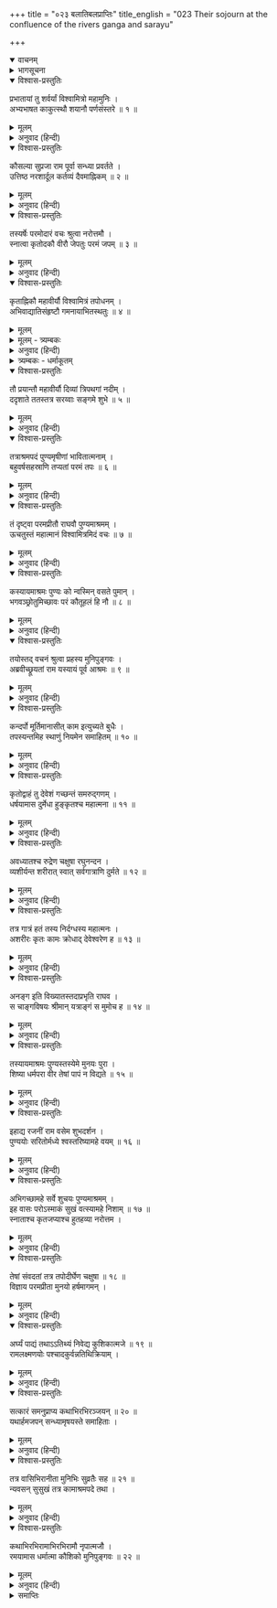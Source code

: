+++
title = "०२३ बलातिबलप्राप्तिः"
title_english = "023 Their sojourn at the confluence of the rivers ganga and sarayu"

+++
<details open><summary>वाचनम्</summary>
<div caption="श्रीराम-हरिसीताराममूर्ति-घनपाठिभ्यां वचनम्" class="audioEmbed" src="https://archive.org/download/Ramayana-recitation-Sriram-harisItArAmamUrti-Ghanapaati-v2/Kanda_1/Kanda_1_BK-023-Balaathi_balaa_Prapthihi.mp3"></div>
</details>

<details><summary>भागसूचना</summary>

23. विश्वामित्रसहित श्रीराम और लक्ष्मणका सरयू-गंगासंगमके समीप पुण्य आश्रममें रातको ठहरना
</details>

<details open><summary>विश्वास-प्रस्तुतिः</summary>

प्रभातायां तु शर्वर्यां विश्वामित्रो महामुनिः ।  
अभ्यभाषत काकुत्स्थौ शयानौ पर्णसंस्तरे ॥ १ ॥
</details>

<details><summary>मूलम्</summary>

प्रभातायां तु शर्वर्यां विश्वामित्रो महामुनिः ।  
अभ्यभाषत काकुत्स्थौ शयानौ पर्णसंस्तरे ॥ १ ॥
</details>

<details><summary>अनुवाद (हिन्दी)</summary>

जब रात बीती और प्रभात हुआ, तब महामुनि विश्वामित्रने तिनकों और पत्तोंके बिछौनेपर सोये हुए उन दोनों ककुत्स्थवंशी राजकुमारोंसे कहा— ॥ १ ॥
</details>

<details open><summary>विश्वास-प्रस्तुतिः</summary>

कौसल्या सुप्रजा राम पूर्वा सन्ध्या प्रवर्तते ।  
उत्तिष्ठ नरशार्दूल कर्तव्यं दैवमाह्निकम् ॥ २ ॥
</details>

<details><summary>मूलम्</summary>

कौसल्या सुप्रजा राम पूर्वा सन्ध्या प्रवर्तते ।  
उत्तिष्ठ नरशार्दूल कर्तव्यं दैवमाह्निकम् ॥ २ ॥
</details>

<details><summary>अनुवाद (हिन्दी)</summary>

‘नरश्रेष्ठ राम! तुम्हारे-जैसे पुत्रको पाकर महारानी कौसल्या सुपुत्रजननी कही जाती हैं । यह देखो, प्रातःकालकी संध्याका समय हो रहा है; उठो और प्रतिदिन किये जानेवाले देवसम्बन्धी कार्योंको पूर्ण करो’ ॥ २ ॥
</details>

<details open><summary>विश्वास-प्रस्तुतिः</summary>

तस्यर्षेः परमोदारं वचः श्रुत्वा नरोत्तमौ ।  
स्नात्वा कृतोदकौ वीरौ जेपतुः परमं जपम् ॥ ३ ॥
</details>

<details><summary>मूलम्</summary>

तस्यर्षेः परमोदारं वचः श्रुत्वा नरोत्तमौ ।  
स्नात्वा कृतोदकौ वीरौ जेपतुः परमं जपम् ॥ ३ ॥
</details>

<details><summary>अनुवाद (हिन्दी)</summary>

महर्षिका यह परम उदार वचन सुनकर उन दोनों नरश्रेष्ठ वीरोंने स्नान करके देवताओंका तर्पण किया और फिर वे परम उत्तम जपनीय मन्त्र गायत्रीका जप करने लगे ॥ ३ ॥
</details>

<details open><summary>विश्वास-प्रस्तुतिः</summary>

कृताह्निकौ महावीर्यौ विश्वामित्रं तपोधनम् ।  
अभिवाद्यातिसंहृष्टौ गमनायाभितस्थतुः ॥ ४ ॥
</details>

<details><summary>मूलम्</summary>

कृताह्निकौ महावीर्यौ विश्वामित्रं तपोधनम् ।  
अभिवाद्यातिसंहृष्टौ गमनायाभितस्थतुः ॥ ४ ॥
</details>

<details><summary>मूलम् - त्र्यम्बकः</summary>

कृताह्निकौ महा-वीर्यौ विश्वामित्रं तपोधनम् ।  
> अभिवाद्याभिसंहृष्टौ गमनायोपतस्थतुः ॥
</details>

<details><summary>अनुवाद (हिन्दी)</summary>

नित्यकर्म समाप्त करके महापराक्रमी श्रीराम और लक्ष्मण अत्यन्त प्रसन्न हो तपोधन विश्वामित्रको प्रणाम करके वहाँसे आगे जानेको उद्यत हो गये ॥ ४ ॥
</details>

<details><summary>त्र्यम्बकः - धर्माकूतम्</summary>

अनेन प्रातरुत्थान-ध्यान-वन्दनादि कृत्वा गुर्वभिवादनं कर्तव्यम् इति सूचितम् । तथा च मनुः — 

> अभिवादन-शीलस्य नित्यं वृद्धोपसेविनः ।  
> चत्वारि तस्य वर्धन्ते ह्यायुः प्रज्ञा यशो बलम् । 

कामन्दके ऽपि — 

> वर्धयन्न् इह धर्मार्थौ सेवितौ सद्भिरादरात् ।  
> निगृहीतेन्द्रिय-ग्रामः कुर्वीत गुरु-सेवनम् । 

इति । ततो राघवौ गङ्गा-सरयू-संगमे ऋष्याश्रमं दृष्ट्वा विश्वामित्रं पप्रच्छतुः । स च —

> तयोस् तद्-वचनं श्रुत्वा प्रहस्य मुनि-पुंगवः ।  
> अब्रवीच् छ्रूयतां राम यस्यायं पूर्व आश्रमः ॥  

> कंदर्पो मूर्तिमान् आसीत् काम इत्य् उच्यते बुधैः ।  
> तपस्यन्तम् इह स्थाणुं नियमेन समाहितम् ॥  

> कृतोद्वाहं तु देवेशं गच्छन्तं स-मरुद्-गणम् ।  
> धर्षयामास दुर्मेधा हुंकृतश् च महात्मना ॥  

> दग्धश् चाभूद् धि रुद्रेण चक्षुषा रघुनन्दन ।  
> व्यशीर्यन्त शरीरात् स्वात् सर्व-गात्राणि दुर्मतेः ॥  

> अनङ्ग इति विख्यातस् तदा-प्रभृति राघव ।  
> स चाङ्ग-विषयः श्रीमान् यत्राङ्गं स मुमोच ह ॥  

> तस्यायम् आश्रमः पुण्यः । 

इत्य्-अनेन महा-पुरुष-द्रोहिणो दुर्बलस्य स्वरूप-नाशो ऽपि भवति महा-पुरुष-द्रोहः सर्वथा न कर्तव्य इति सूचितम् ॥

> तत्रत्य ऋषिभिः पूजिताः 
> न्यवसन् सुसुखं तत्र स्थाण्व्-आश्रम-पदे तदा ।

चतुर्विंशे — ततः प्रभाते तद्-आश्रम-वासि-मुनि-जनाहृत-नावा सरयूं तरन् रामः सरिन्-मध्ये तुमुल-जल-घोषं श्रुत्वा किम् इदम् इति पप्रच्छ । स च,

> कथयामास धर्मात्मा तस्य शब्दस्य निश्चयम् ।  
> कैलास-शिखरे राम मनसा निर्मितं सरः ।  
> ब्रह्मणा नर-शार्दूल तेनेदं मानसं सरः ॥  

> तस्मात् सुस्राव सरसः सायोध्याम् उपगूहते ।  
> सरः-प्रवृत्ता सरयूः पुण्या ब्रह्म-सरश्-च्युता ॥  

> तस्यायम् अतुलः शब्दो जाह्नवीम् अभिवर्तते ।  
> वारि-संक्षोभजो राम प्रणामं नियतः कुरु ॥  

> ताभ्यां तु तावुभौ कृत्वा प्रणाममति-धार्मिकौ ।  
> तीरं दक्षिणम् आसाद्य जग्मतुर् लघु-विक्रमौ ॥

अनेन पुण्य-तीर्थे दर्शन-समनन्तरम् एव वन्दनादि-पूजा कर्तव्येति सूचितम् ॥
</details>

<details open><summary>विश्वास-प्रस्तुतिः</summary>

तौ प्रयान्तौ महावीर्यौ दिव्यां त्रिपथगां नदीम् ।  
ददृशाते ततस्तत्र सरय्वाः सङ्गमे शुभे ॥ ५ ॥
</details>

<details><summary>मूलम्</summary>

तौ प्रयान्तौ महावीर्यौ दिव्यां त्रिपथगां नदीम् ।  
ददृशाते ततस्तत्र सरय्वाः सङ्गमे शुभे ॥ ५ ॥
</details>

<details><summary>अनुवाद (हिन्दी)</summary>

जाते-जाते उन महाबली राजकुमारोंने गंगा और सरयूके शुभ संगमपर पहुँचकर वहाँ दिव्य त्रिपथगा नदी गंगाजीका दर्शन किया ॥ ५ ॥
</details>

<details open><summary>विश्वास-प्रस्तुतिः</summary>

तत्राश्रमपदं पुण्यमृषीणां भावितात्मनाम् ।  
बहुवर्षसहस्राणि तप्यतां परमं तपः ॥ ६ ॥
</details>

<details><summary>मूलम्</summary>

तत्राश्रमपदं पुण्यमृषीणां भावितात्मनाम् ।  
बहुवर्षसहस्राणि तप्यतां परमं तपः ॥ ६ ॥
</details>

<details><summary>अनुवाद (हिन्दी)</summary>

संगमके पास ही शुद्ध अन्तःकरणवाले महर्षियोंका एक पवित्र आश्रम था, जहाँ वे कई हजार वर्षोंसे तीव्र तपस्या करते थे ॥ ६ ॥
</details>

<details open><summary>विश्वास-प्रस्तुतिः</summary>

तं दृष्ट्वा परमप्रीतौ राघवौ पुण्यमाश्रमम् ।  
ऊचतुस्तं महात्मानं विश्वामित्रमिदं वचः ॥ ७ ॥
</details>

<details><summary>मूलम्</summary>

तं दृष्ट्वा परमप्रीतौ राघवौ पुण्यमाश्रमम् ।  
ऊचतुस्तं महात्मानं विश्वामित्रमिदं वचः ॥ ७ ॥
</details>

<details><summary>अनुवाद (हिन्दी)</summary>

उस पवित्र आश्रमको देखकर रघुकुलरत्न श्रीराम और लक्ष्मण बड़े प्रसन्न हुए । उन्होंने महात्मा विश्वामित्रसे यह बात कही— ॥ ७ ॥
</details>

<details open><summary>विश्वास-प्रस्तुतिः</summary>

कस्यायमाश्रमः पुण्यः को न्वस्मिन् वसते पुमान् ।  
भगवञ्छ्रोतुमिच्छावः परं कौतूहलं हि नौ ॥ ८ ॥
</details>

<details><summary>मूलम्</summary>

कस्यायमाश्रमः पुण्यः को न्वस्मिन् वसते पुमान् ।  
भगवञ्छ्रोतुमिच्छावः परं कौतूहलं हि नौ ॥ ८ ॥
</details>

<details><summary>अनुवाद (हिन्दी)</summary>

‘भगवन्! यह किसका पवित्र आश्रम है? और इसमें कौन पुरुष निवास करता है? यह हम दोनों सुनना चाहते हैं । इसके लिये हमारे मनमें बड़ी उत्कण्ठा है’ ॥ ८ ॥
</details>

<details open><summary>विश्वास-प्रस्तुतिः</summary>

तयोस्तद् वचनं श्रुत्वा प्रहस्य मुनिपुङ्गवः ।  
अब्रवीच्छ्रूयतां राम यस्यायं पूर्व आश्रमः ॥ ९ ॥
</details>

<details><summary>मूलम्</summary>

तयोस्तद् वचनं श्रुत्वा प्रहस्य मुनिपुङ्गवः ।  
अब्रवीच्छ्रूयतां राम यस्यायं पूर्व आश्रमः ॥ ९ ॥
</details>

<details><summary>अनुवाद (हिन्दी)</summary>

उन दोनोंका यह वचन सुनकर मुनिश्रेष्ठ विश्वामित्र हँसते हुए बोले—‘राम! यह आश्रम पहले जिसके अधिकारमें रहा है, उसका परिचय देता हूँ, सुनो ॥ ९ ॥
</details>

<details open><summary>विश्वास-प्रस्तुतिः</summary>

कन्दर्पो मूर्तिमानासीत् काम इत्युच्यते बुधैः ।  
तपस्यन्तमिह स्थाणुं नियमेन समाहितम् ॥ १० ॥
</details>

<details><summary>मूलम्</summary>

कन्दर्पो मूर्तिमानासीत् काम इत्युच्यते बुधैः ।  
तपस्यन्तमिह स्थाणुं नियमेन समाहितम् ॥ १० ॥
</details>

<details><summary>अनुवाद (हिन्दी)</summary>

‘विद्वान् पुरुष जिसे काम कहते हैं, वह कन्दर्प पूर्वकालमें मूर्तिमान् था—शरीर धारण करके विचरता था । उन दिनों भगवान् स्थाणु (शिव) इसी आश्रममें चित्तको एकाग्र करके नियमपूर्वक तपस्या करते थे ॥ १० ॥
</details>

<details open><summary>विश्वास-प्रस्तुतिः</summary>

कृतोद्वाहं तु देवेशं गच्छन्तं समरुद्‍गणम् ।  
धर्षयामास दुर्मेधा हुङ्कृतश्च महात्मना ॥ ११ ॥
</details>

<details><summary>मूलम्</summary>

कृतोद्वाहं तु देवेशं गच्छन्तं समरुद्‍गणम् ।  
धर्षयामास दुर्मेधा हुङ्कृतश्च महात्मना ॥ ११ ॥
</details>

<details><summary>अनुवाद (हिन्दी)</summary>

‘एक दिन समाधिसे उठकर देवेश्वर शिव मरुद्‍गणोंके साथ कहीं जा रहे थे । उसी समय दुर्बुद्धि कामने उनपर आक्रमण किया । यह देख महात्मा शिवने हुङ्कार करके उसे रोका ॥ ११ ॥
</details>

<details open><summary>विश्वास-प्रस्तुतिः</summary>

अवध्यातश्च रुद्रेण चक्षुषा रघुनन्दन ।  
व्यशीर्यन्त शरीरात् स्वात् सर्वगात्राणि दुर्मते ॥ १२ ॥
</details>

<details><summary>मूलम्</summary>

अवध्यातश्च रुद्रेण चक्षुषा रघुनन्दन ।  
व्यशीर्यन्त शरीरात् स्वात् सर्वगात्राणि दुर्मते ॥ १२ ॥
</details>

<details><summary>अनुवाद (हिन्दी)</summary>

‘रघुनन्दन! भगवान् रुद्रने रोषभरी दृष्टिसे अवहेलना-पूर्वक उसकी ओर देखा; फिर तो उस दुर्बुद्धिके सारे अंग उसके शरीरसे जीर्ण-शीर्ण होकर गिर गये ॥ १२ ॥
</details>

<details open><summary>विश्वास-प्रस्तुतिः</summary>

तत्र गात्रं हतं तस्य निर्दग्धस्य महात्मनः ।  
अशरीरः कृतः कामः क्रोधाद् देवेश्वरेण ह ॥ १३ ॥
</details>

<details><summary>मूलम्</summary>

तत्र गात्रं हतं तस्य निर्दग्धस्य महात्मनः ।  
अशरीरः कृतः कामः क्रोधाद् देवेश्वरेण ह ॥ १३ ॥
</details>

<details><summary>अनुवाद (हिन्दी)</summary>

‘वहाँ दग्ध हुए महामना कन्दर्पका शरीर नष्ट हो गया । देवेश्वर रुद्रने अपने क्रोधसे कामको अंगहीन कर दिया ॥ १३ ॥
</details>

<details open><summary>विश्वास-प्रस्तुतिः</summary>

अनङ्ग इति विख्यातस्तदाप्रभृति राघव ।  
स चाङ्गविषयः श्रीमान् यत्राङ्गं स मुमोच ह ॥ १४ ॥
</details>

<details><summary>मूलम्</summary>

अनङ्ग इति विख्यातस्तदाप्रभृति राघव ।  
स चाङ्गविषयः श्रीमान् यत्राङ्गं स मुमोच ह ॥ १४ ॥
</details>

<details><summary>अनुवाद (हिन्दी)</summary>

‘राम! तभीसे वह ‘अनंग’ नामसे विख्यात हुआ । शोभाशाली कन्दर्पने जहाँ अपना अंग छोड़ा था, वह प्रदेश अंगदेशके नामसे विख्यात हुआ ॥ १४ ॥
</details>

<details open><summary>विश्वास-प्रस्तुतिः</summary>

तस्यायमाश्रमः पुण्यस्तस्येमे मुनयः पुरा ।  
शिष्या धर्मपरा वीर तेषां पापं न विद्यते ॥ १५ ॥
</details>

<details><summary>मूलम्</summary>

तस्यायमाश्रमः पुण्यस्तस्येमे मुनयः पुरा ।  
शिष्या धर्मपरा वीर तेषां पापं न विद्यते ॥ १५ ॥
</details>

<details><summary>अनुवाद (हिन्दी)</summary>

‘यह उन्हीं महादेवजीका पुण्य आश्रम है । वीर! ये मुनिलोग पूर्वकालमें उन्हीं स्थाणुके धर्मपरायण शिष्य थे । इनका सारा पाप नष्ट हो गया है ॥ १५ ॥
</details>

<details open><summary>विश्वास-प्रस्तुतिः</summary>

इहाद्य रजनीं राम वसेम शुभदर्शन ।  
पुण्ययोः सरितोर्मध्ये श्वस्तरिष्यामहे वयम् ॥ १६ ॥
</details>

<details><summary>मूलम्</summary>

इहाद्य रजनीं राम वसेम शुभदर्शन ।  
पुण्ययोः सरितोर्मध्ये श्वस्तरिष्यामहे वयम् ॥ १६ ॥
</details>

<details><summary>अनुवाद (हिन्दी)</summary>

‘शुभदर्शन राम! आजकी रातमें हमलोग यहीं इन पुण्यसलिला सरिताओंके बीचमें निवास करें । कल सबेरे इन्हें पार करेंगे ॥ १६ ॥
</details>

<details open><summary>विश्वास-प्रस्तुतिः</summary>

अभिगच्छामहे सर्वे शुचयः पुण्यमाश्रमम् ।  
इह वासः परोऽस्माकं सुखं वत्स्यामहे निशाम् ॥ १७ ॥  
स्नाताश्च कृतजप्याश्च हुतहव्या नरोत्तम ।
</details>

<details><summary>मूलम्</summary>

अभिगच्छामहे सर्वे शुचयः पुण्यमाश्रमम् ।  
इह वासः परोऽस्माकं सुखं वत्स्यामहे निशाम् ॥ १७ ॥  
स्नाताश्च कृतजप्याश्च हुतहव्या नरोत्तम ।
</details>

<details><summary>अनुवाद (हिन्दी)</summary>

‘हम सब लोग पवित्र होकर इस पुण्य आश्रममें चलें । यहाँ रहना हमारे लिये बहुत उत्तम होगा । नरश्रेष्ठ! यहाँ स्नान करके जप और हवन करनेके बाद हम रातमें बड़े सुखसे रहेंगे’ ॥ १७ १/२ ॥
</details>

<details open><summary>विश्वास-प्रस्तुतिः</summary>

तेषां संवदतां तत्र तपोदीर्घेण चक्षुषा ॥ १८ ॥  
विज्ञाय परमप्रीता मुनयो हर्षमागमन् ।
</details>

<details><summary>मूलम्</summary>

तेषां संवदतां तत्र तपोदीर्घेण चक्षुषा ॥ १८ ॥  
विज्ञाय परमप्रीता मुनयो हर्षमागमन् ।
</details>

<details><summary>अनुवाद (हिन्दी)</summary>

वे लोग वहाँ इस प्रकार आपसमें बातचीत कर ही रहे थे कि उस आश्रममें निवास करनेवाले मुनि तपस्याद्वारा प्राप्त हुई दूर दृष्टिसे उनका आगमन जानकर मन-ही-मन बड़े प्रसन्न हुए । उनके हृदयमें हर्षजनित उल्लास छा गया ॥ १८ १/२ ॥
</details>

<details open><summary>विश्वास-प्रस्तुतिः</summary>

अर्घ्यं पाद्यं तथाऽऽतिथ्यं निवेद्य कुशिकात्मजे ॥ १९ ॥  
रामलक्ष्मणयोः पश्चादकुर्वन्नतिथिक्रियाम् ।
</details>

<details><summary>मूलम्</summary>

अर्घ्यं पाद्यं तथाऽऽतिथ्यं निवेद्य कुशिकात्मजे ॥ १९ ॥  
रामलक्ष्मणयोः पश्चादकुर्वन्नतिथिक्रियाम् ।
</details>

<details><summary>अनुवाद (हिन्दी)</summary>

उन्होंने विश्वामित्रजीको अर्घ्य, पाद्य और अतिथि-सत्कारकी सामग्री अर्पित करनेके बाद श्रीराम और लक्ष्मणका भी आतिथ्य किया ॥ १९ १/२ ॥
</details>

<details open><summary>विश्वास-प्रस्तुतिः</summary>

सत्कारं समनुप्राप्य कथाभिरभिरञ्जयन् ॥ २० ॥  
यथार्हमजपन् सन्ध्यामृषयस्ते समाहिताः ।
</details>

<details><summary>मूलम्</summary>

सत्कारं समनुप्राप्य कथाभिरभिरञ्जयन् ॥ २० ॥  
यथार्हमजपन् सन्ध्यामृषयस्ते समाहिताः ।
</details>

<details><summary>अनुवाद (हिन्दी)</summary>

यथोचित सत्कार करके उन मुनियोंने इन अतिथियोंका भाँति-भाँतिकी कथा-वार्ताओंद्वारा मनोरञ्जन किया । फिर उन महर्षियोंने एकाग्रचित्त होकर यथावत् संध्यावन्दन एवं जप किया ॥ २० १/२ ॥
</details>

<details open><summary>विश्वास-प्रस्तुतिः</summary>

तत्र वासिभिरानीता मुनिभिः सुव्रतैः सह ॥ २१ ॥  
न्यवसन् सुसुखं तत्र कामाश्रमपदे तथा ।
</details>

<details><summary>मूलम्</summary>

तत्र वासिभिरानीता मुनिभिः सुव्रतैः सह ॥ २१ ॥  
न्यवसन् सुसुखं तत्र कामाश्रमपदे तथा ।
</details>

<details><summary>अनुवाद (हिन्दी)</summary>

तदनन्तर वहाँ रहनेवाले मुनियोंने अन्य उत्तम व्रतधारी मुनियोंके साथ विश्वामित्र आदिको शयनके लिये उपयुक्त स्थानमें पहुँचा दिया । सम्पूर्ण कामनाओंकी पूर्ति करनेवाले उस पुण्य आश्रममें उन विश्वामित्र आदिने बड़े सुखसे निवास किया ॥ २१ १/२ ॥
</details>

<details open><summary>विश्वास-प्रस्तुतिः</summary>

कथाभिरभिरामाभिरभिरामौ नृपात्मजौ ।  
रमयामास धर्मात्मा कौशिको मुनिपुङ्गवः ॥ २२ ॥
</details>

<details><summary>मूलम्</summary>

कथाभिरभिरामाभिरभिरामौ नृपात्मजौ ।  
रमयामास धर्मात्मा कौशिको मुनिपुङ्गवः ॥ २२ ॥
</details>

<details><summary>अनुवाद (हिन्दी)</summary>

धर्मात्मा मुनिश्रेष्ठ विश्वामित्रने उन मनोहर राजकुमारोंका सुन्दर कथाओंद्वारा मनोरञ्जन किया ॥ २२ ॥
</details>

<details><summary>समाप्तिः</summary>

इत्यार्षे श्रीमद्रामायणे वाल्मीकीये आदिकाव्ये बालकाण्डे त्रयोविंशः सर्गः ॥ २३ ॥  
इस प्रकार श्रीवाल्मीकिनिर्मित आर्षरामायण आदिकाव्यके बालकाण्डमें तेईसवाँ सर्ग पूरा हुआ ॥ २३ ॥
</details>

